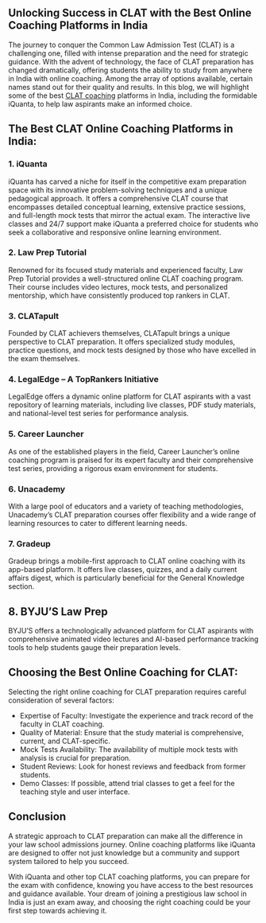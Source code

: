 <h2>Unlocking Success in CLAT with the Best Online Coaching Platforms in India</h2>
        <p>The journey to conquer the Common Law Admission Test (CLAT) is a challenging one, filled with intense preparation and the need for strategic guidance. With the advent of technology, the face of CLAT preparation has changed dramatically, offering students the ability to study from anywhere in India with online coaching. Among the array of options available, certain names stand out for their quality and results. In this blog, we will highlight some of the best <a href="https://www.iquanta.in/clat-coaching">CLAT coaching</a> platforms in India, including the formidable iQuanta, to help law aspirants make an informed choice.</p>
<h2>The Best CLAT Online Coaching Platforms in India:</h2>
        <h3>1. iQuanta</h3>
        <p>iQuanta has carved a niche for itself in the competitive exam preparation space with its innovative problem-solving techniques and a unique pedagogical approach. It offers a comprehensive CLAT course that encompasses detailed conceptual learning, extensive practice sessions, and full-length mock tests that mirror the actual exam. The interactive live classes and 24/7 support make iQuanta a preferred choice for students who seek a collaborative and responsive online learning environment.</p>
        <h3>2. Law Prep Tutorial</h3>
        <p>Renowned for its focused study materials and experienced faculty, Law Prep Tutorial provides a well-structured online CLAT coaching program. Their course includes video lectures, mock tests, and personalized mentorship, which have consistently produced top rankers in CLAT.</p>
        <h3>3. CLATapult</h3>
        <p>Founded by CLAT achievers themselves, CLATapult brings a unique perspective to CLAT preparation. It offers specialized study modules, practice questions, and mock tests designed by those who have excelled in the exam themselves.</p>
        <h3>4. LegalEdge – A TopRankers Initiative</h3>
        <p>LegalEdge offers a dynamic online platform for CLAT aspirants with a vast repository of learning materials, including live classes, PDF study materials, and national-level test series for performance analysis.</p>
        <h3>5. Career Launcher</h3>
        <p>As one of the established players in the field, Career Launcher’s online coaching program is praised for its expert faculty and their comprehensive test series, providing a rigorous exam environment for students.</p>
        <h3>6. Unacademy</h3>
        <p>With a large pool of educators and a variety of teaching methodologies, Unacademy’s CLAT preparation courses offer flexibility and a wide range of learning resources to cater to different learning needs.</p>
<h3>7. Gradeup</h3>
        <p>Gradeup brings a mobile-first approach to CLAT online coaching with its app-based platform. It offers live classes, quizzes, and a daily current affairs digest, which is particularly beneficial for the General Knowledge section.</p>
        <h2>8. BYJU’S Law Prep</h2>
        <p>BYJU’S offers a technologically advanced platform for CLAT aspirants with comprehensive animated video lectures and AI-based performance tracking tools to help students gauge their preparation levels.</p>
        <h2>Choosing the Best Online Coaching for CLAT:</h2>
        <p>Selecting the right online coaching for CLAT preparation requires careful consideration of several factors:</p>
        <ul>
          <li>Expertise of Faculty: Investigate the experience and track record of the faculty in CLAT coaching.</li>
          <li>Quality of Material: Ensure that the study material is comprehensive, current, and CLAT-specific.</li>
          <li>Mock Tests Availability: The availability of multiple mock tests with analysis is crucial for preparation.</li>
          <li>Student Reviews: Look for honest reviews and feedback from former students.</li>
          <li>Demo Classes: If possible, attend trial classes to get a feel for the teaching style and user interface.</li>
        </ul>
<h2>Conclusion</h2>
<p>A strategic approach to CLAT preparation can make all the difference in your law school admissions journey. Online coaching platforms like iQuanta are designed to offer not just knowledge but a community and support system tailored to help you succeed.</p>
        <p>With iQuanta and other top CLAT coaching platforms, you can prepare for the exam with confidence, knowing you have access to the best resources and guidance available. Your dream of joining a prestigious law school in India is just an exam away, and choosing the right coaching could be your first step towards achieving it.</p>
